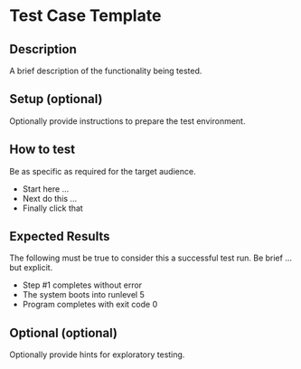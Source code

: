 # Test Case Template


## Description
A brief description of the functionality being tested.


## Setup (optional)
Optionally provide instructions to prepare the test environment.


## How to test
Be as specific as required for the target audience.

- Start here ...
- Next do this ...
- Finally click that


## Expected Results
The following must be true to consider this a successful test run. Be brief ... but explicit.

- Step #1 completes without error
- The system boots into runlevel 5
- Program completes with exit code 0


## Optional (optional)
Optionally provide hints for exploratory testing.

